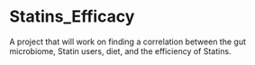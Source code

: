 # Statins_Efficacy
A project that will work on finding a correlation between the gut microbiome, Statin users, diet, and the efficiency of Statins.
